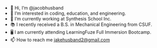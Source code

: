 - 👋 Hi, I’m @jacobhusband
- 👀 I’m interested in coding, education, and engineering.
- 🌱 I’m currently working at Synthesis School Inc.
- 📚 I recently received a B.S. in Mechanical Engineering from CSUF.
- 🖥 I am currently attending LearningFuze Full Immersion Bootcamp.
- 📫 How to reach me jakehusband2@gmail.com

<!---
jacobhusband/jacobhusband is a ✨ special ✨ repository because its `README.md` (this file) appears on your GitHub profile.
You can click the Preview link to take a look at your changes.
--->
